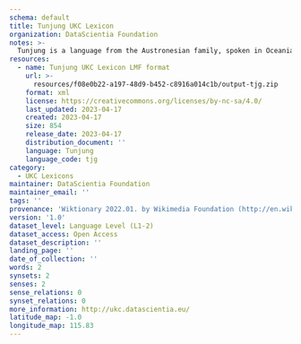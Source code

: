 ```yaml
---
schema: default
title: Tunjung UKC Lexicon
organization: DataScientia Foundation
notes: >-
  Tunjung is a language from the Austronesian family, spoken in Oceania. The UKC Lexicon of Tunjung is represented as a lexico-semantic network. It consists of words, word senses, synsets, as well as sense-level and synset-level relationships.
resources:
  - name: Tunjung UKC Lexicon LMF format
    url: >-
      resources/f08e0b22-a197-48d9-b452-c8916a014c1b/output-tjg.zip
    format: xml
    license: https://creativecommons.org/licenses/by-nc-sa/4.0/
    last_updated: 2023-04-17
    created: 2023-04-17
    size: 854
    release_date: 2023-04-17
    distribution_document: ''
    language: Tunjung
    language_code: tjg
category:
  - UKC Lexicons
maintainer: DataScientia Foundation
maintainer_email: ''
tags: ''
provenance: 'Wiktionary 2022.01. by Wikimedia Foundation (http://en.wiktionary.org); Princeton WordNet 2.1 by Princeton University (https://wordnet.princeton.edu)'
version: '1.0'
dataset_level: Language Level (L1-2)
dataset_access: Open Access
dataset_description: ''
landing_page: ''
date_of_collection: ''
words: 2
synsets: 2
senses: 2
sense_relations: 0
synset_relations: 0
more_information: http://ukc.datascientia.eu/
latitude_map: -1.0
longitude_map: 115.83
---
```

